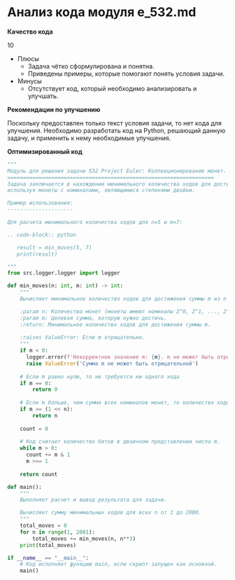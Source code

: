 # Анализ кода модуля e_532.md

**Качество кода**

10
- Плюсы
    -  Задача чётко сформулирована и понятна.
    -  Приведены примеры, которые помогают понять условия задачи.
- Минусы
    -  Отсутствует код, который необходимо анализировать и улучшать.

**Рекомендации по улучшению**

Поскольку предоставлен только текст условия задачи, то нет кода для улучшения. Необходимо разработать код на Python, решающий данную задачу, и применить к нему необходимые улучшения.

**Оптимизированный код**

```python
"""
Модуль для решения задачи 532 Project Euler: Коллекционирование монет.
==================================================================
Задача заключается в нахождении минимального количества ходов для достижения заданной суммы m,
используя монеты с номиналами, являющимися степенями двойки.

Пример использования:
---------------------

Для расчета минимального количества ходов для n=5 и m=7:

.. code-block:: python

   result = min_moves(5, 7)
   print(result)

"""
from src.logger.logger import logger

def min_moves(n: int, m: int) -> int:
    """
    Вычисляет минимальное количество ходов для достижения суммы m из n монет.

    :param n: Количество монет (монеты имеют номиналы 2^0, 2^1, ..., 2^(n-1)).
    :param m: Целевая сумма, которую нужно достичь.
    :return: Минимальное количество ходов для достижения суммы m.
    
    :raises ValueError: Если m отрицательно.
    """
    if m < 0:
      logger.error(f'Некорректное значение m: {m}. m не может быть отрицательным.')
      raise ValueError('Сумма m не может быть отрицательной')
    
    # Если m равно нулю, то не требуется ни одного хода
    if m == 0:
        return 0
    
    # Если m больше, чем сумма всех номиналов монет, то количество ходов равно n
    if m >= (1 << n):
        return n
    
    count = 0
    
    # Код считает количество битов в двоичном представлении числа m.
    while m > 0:
      count += m & 1
      m >>= 1
    
    return count

def main():
    """
    Выполняет расчет и вывод результата для задачи.

    Вычисляет сумму минимальных ходов для всех n от 1 до 2000.
    """
    total_moves = 0
    for n in range(1, 2001):
        total_moves += min_moves(n, n**3)
    print(total_moves)

if __name__ == "__main__":
    # Код исполняет функцию main, если скрипт запущен как основной.
    main()
```